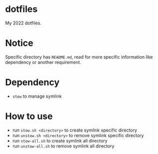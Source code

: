 # dotfiles

My 2022 dotfiles.

# Notice

Specific directory has `README.md`, read for more specific information like dependency or another requirement.

# Dependency

- `stow` to manage symlink

# How to use

- run `stow.sh <directory>` to create symlink specific directory
- run `unstow.sh <directory>` to remove symlink specific directory
- run `stow-all.sh` to create symlink all directory
- run `unstow-all.sh` to remove symlink all directory
